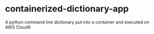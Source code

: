 # containerized-dictionary-app
A python command line dictionary put into a container and executed on AWS Cloud9
